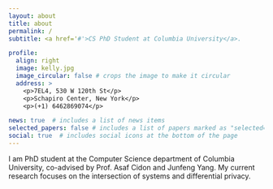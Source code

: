 ```yaml
---
layout: about
title: about
permalink: /
subtitle: <a href='#'>CS PhD Student at Columbia University</a>.

profile:
  align: right
  image: kelly.jpg
  image_circular: false # crops the image to make it circular
  address: >
    <p>7EL4, 530 W 120th St</p>
    <p>Schapiro Center, New York</p>
    <p>(+1) 6462869074</p>

news: true  # includes a list of news items
selected_papers: false # includes a list of papers marked as "selected={true}"
social: true  # includes social icons at the bottom of the page
---
```


I am PhD student at the Computer Science department of Columbia University, co-advised by Prof. Asaf Cidon and Junfeng Yang.
My current research focuses on the intersection of systems and differential privacy.

<!-- 
Put your address / P.O. box / other info right below your picture. You can also disable any these elements by editing `profile` property of the YAML header of your `_pages/about.md`. Edit `_bibliography/papers.bib` and Jekyll will render your [publications page](/al-folio/publications/) automatically.

Link to your social media connections, too. This theme is set up to use [Font Awesome icons](http://fortawesome.github.io/Font-Awesome/) and [Academicons](https://jpswalsh.github.io/academicons/), like the ones below. Add your Facebook, Twitter, LinkedIn, Google Scholar, or just disable all of them. -->
